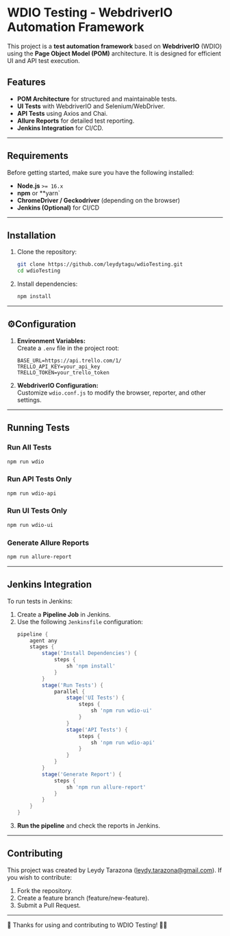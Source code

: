 # WDIO Testing - WebdriverIO Automation Framework

This project is a **test automation framework** based on **WebdriverIO** (WDIO) using the **Page Object Model (POM)** architecture. It is designed for efficient UI and API test execution.

## Features
- **POM Architecture** for structured and maintainable tests.
-  **UI Tests** with WebdriverIO and Selenium/WebDriver.
- **API Tests** using Axios and Chai.
- **Allure Reports** for detailed test reporting.
- **Jenkins Integration** for CI/CD.

---

## Requirements
Before getting started, make sure you have the following installed:
- **Node.js** `>= 16.x`
- **npm** or **yarn`
- **ChromeDriver / Geckodriver** (depending on the browser)
- **Jenkins (Optional)** for CI/CD

---

## Installation
1. Clone the repository:
   ```bash
   git clone https://github.com/leydytagu/wdioTesting.git
   cd wdioTesting
   ```
2. Install dependencies:
   ```bash
   npm install
   ```

---

## ⚙Configuration
1. **Environment Variables:**  
   Create a `.env` file in the project root:
   ```plaintext
   BASE_URL=https://api.trello.com/1/
   TRELLO_API_KEY=your_api_key
   TRELLO_TOKEN=your_trello_token
   ```
2. **WebdriverIO Configuration:**  
   Customize `wdio.conf.js` to modify the browser, reporter, and other settings.

---

## Running Tests

### Run All Tests
```bash
npm run wdio
```

### Run API Tests Only
```bash
npm run wdio-api
```

### Run UI Tests Only
```bash
npm run wdio-ui
```

### Generate Allure Reports
```bash
npm run allure-report
```

---

## Jenkins Integration
To run tests in Jenkins:
1. Create a **Pipeline Job** in Jenkins.
2. Use the following `Jenkinsfile` configuration:
   ```groovy
   pipeline {
       agent any
       stages {
           stage('Install Dependencies') {
               steps {
                   sh 'npm install'
               }
           }
           stage('Run Tests') {
               parallel {
                   stage('UI Tests') {
                       steps {
                           sh 'npm run wdio-ui'
                       }
                   }
                   stage('API Tests') {
                       steps {
                           sh 'npm run wdio-api'
                       }
                   }
               }
           }
           stage('Generate Report') {
               steps {
                   sh 'npm run allure-report'
               }
           }
       }
   }
   ```
3. **Run the pipeline** and check the reports in Jenkins.

---

## Contributing

This project was created by Leydy Tarazona (leydy.tarazona@gmail.com). If you wish to contribute:
1. Fork the repository.
2. Create a feature branch (feature/new-feature).
3. Submit a Pull Request.

---

🎯 Thanks for using and contributing to WDIO Testing! 🚀✨

